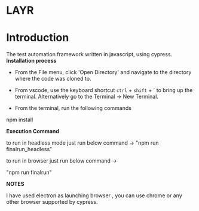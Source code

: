 # LAYR
# Introduction

The test automation framework written in javascript, using cypress.
**Installation process**

   - From the File menu, click 'Open Directory' and navigate to the directory where the code was cloned to.
   - From vscode, use the keyboard shortcut `ctrl` + `shift` + ` to bring up the terminal. Alternatively go to the Terminal -> New Terminal.

   - From the terminal, run the following commands

   npm install


**Execution Command**

to run in headless mode just run below command ->
"npm run finalrun_headless"


to run in browser   just run below command ->

"npm run finalrun"


**NOTES**

I have used electron as launching browser , you can use  chrome or any other browser supported by cypress.